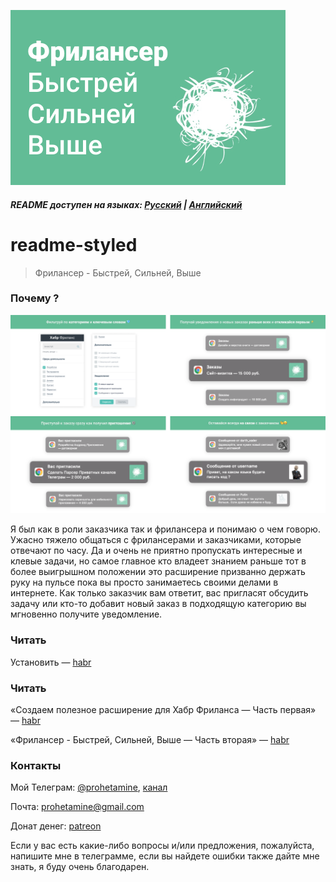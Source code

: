 ![logo](https://github.com/prohetamine/habr-freelance/blob/main/media/logo.png)

##### README доступен на языках: [Русский](https://github.com/prohetamine/habr-freelance/blob/main/russian.md) | [Английский](hhttps://github.com/prohetamine/habr-freelance/blob/main/README/english.md)

# readme-styled

> Фрилансер - Быстрей, Сильней, Выше

### Почему ?

![logo](https://github.com/prohetamine/habr-freelance/blob/main/media/screenshots.png)

Я был как в роли заказчика так и фрилансера и понимаю о чем говорю. Ужасно тяжело общаться с фрилансерами и заказчиками, которые отвечают по часу. Да и очень не приятно пропускать интересные и клевые задачи, но самое главное кто владеет знанием раньше тот в более выигрышном положении это расширение призванно держать руку на пульсе пока вы просто занимаетесь своими делами в интернете. Как только заказчик вам ответит, вас пригласят обсудить задачу или кто-то добавит новый заказ в подходящую категорию вы мгновенно получите уведомление.

### Читать

Установить — [habr](https://chrome.google.com/webstore/detail/%D1%85%D0%B0%D0%B1%D1%80-%D1%84%D1%80%D0%B8%D0%BB%D0%B0%D0%BD%D1%81/efdndlpohbhedbbilokaalofchbeialo)

### Читать

«Создаем полезное расширение для Хабр Фриланса — Часть первая» — [habr](https://habr.com/ru/post/593421/)

«Фрилансер - Быстрей, Сильней, Выше — Часть вторая» — [habr](https://habr.com/ru/post/593421/)

### Контакты

Мой Телеграм: [@prohetamine](https://t.me/prohetamine), [канал](https://t.me/prohetamines)

Почта: prohetamine@gmail.com

Донат денег: [patreon](https://www.patreon.com/prohetamine)

Если у вас есть какие-либо вопросы и/или предложения, пожалуйста, напишите мне в телеграмме, если вы найдете ошибки также дайте мне знать, я буду очень благодарен.
